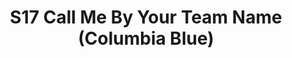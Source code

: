 ---
title: S17 Call Me By Your Team Name (Columbia Blue)
permalink: "/teams/s17-columbia-blue"
members:
- Jeremy Steslicki - Captain
- Tony Stewart - QB
- Andy Allen
- Jason Deters
- JC Chiuco
- Jim Roll
- Matt Pesesky
- Sam Benton
- Sam Cramer
- Samuel Edwards
- Thurman Williams
- Will Chappell
teamid: 6690
name: S17 Call Me By Your Team Name
color: Columbia Blue
division: ''
---